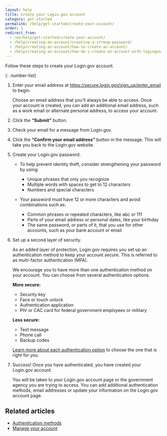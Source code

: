 ```yaml
---
layout: help
title: Create your Login.gov account
category: get-started
permalink: /help/get-started/create-your-account/
order: 1
redirect_from:
  - /en/help/get-started/create-your-account/
  - /help/creating-an-account/creating-a-strong-password/
  - /help/creating-an-account/how-to-create-an-account/
  - /help/creating-an-account/how-do-i-create-an-account-with-logingov/
---
```

Follow these steps to create your Login.gov account.

{: .number-list}

1. Enter your email address at <https://secure.login.gov/sign_up/enter_email> to begin.

   Choose an email address that you’ll always be able to access. Once your account is created, you can add an additional email address, such as a work email or alternate personal address, to access your account.
2. Click the **“Submit”** button.
3. Check your email for a message from Login.gov.
4. Click the **“Confirm your email address”** button in the message. This will take you back to the Login.gov website.
5. Create your Login.gov password.

   * To help prevent identity theft, consider strengthening your password by using: 
     * Unique phrases that only you recognize 
     * Multiple words with spaces to get to 12 characters 
     * Numbers and special characters 


   * Your password must have 12 or more characters and avoid combinations such as:
     * Common phrases or repeated characters, like abc or 111
     * Parts of your email address or personal dates, like your birthday
     * The same password, or parts of it, that you use for other accounts, such as your bank account or email
6. Set up a second layer of security.

   As an added layer of protection, Login.gov requires you set up an authentication method to keep your account secure. This is referred to as multi-factor authentication (MFA).

   We encourage you to have more than one authentication method on your account. You can choose from several authentication options.

   **More secure:**

   * Security key
   * Face or touch unlock
   * Authentication application
   * PIV or CAC card for federal government employees or military

   **Less secure:**

   * Text message
   * Phone call
   * Backup codes

   [Learn more about each authentication option](/help/get-started/authentication-methods/) to choose the one that is right for you.
7. Success! Once you have authenticated, you have created your Login.gov account.

   You will be taken to your Login.gov account page or the government agency you are trying to access. You can add additional authentication methods, email addresses or update your information on the Login.gov account page.

## Related articles

* [Authentication methods](/help/get-started/authentication-methods/)
* [Manage your account](/help/manage-your-account/overview/)
